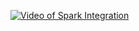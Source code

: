 



[![Video of Spark Integration](http://img.youtube.com/vi/YD_Z9nGRCW8/0.jpg)](http://www.youtube.com/watch?v=YD_Z9nGRCW8)
